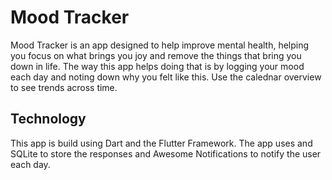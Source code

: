 # Mood Tracker

Mood Tracker is an app designed to help improve mental health, helping you focus on what brings you joy and remove the things that bring you down in life. The way this app helps doing that is by logging your mood each day and noting down why you felt like this. Use the calednar overview to see trends across time.



## Technology

This app is build using Dart and the Flutter Framework. The app uses and SQLite to store the responses and Awesome Notifications to notify the user each day.
